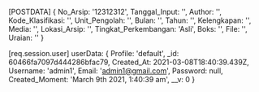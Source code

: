 [POSTDATA] {
  No_Arsip: '12312312',
  Tanggal_Input: '',
  Author: '',
  Kode_Klasifikasi: '',
  Unit_Pengolah: '',
  Bulan: '',
  Tahun: '',
  Kelengkapan: '',
  Media: '',
  Lokasi_Arsip: '',
  Tingkat_Perkembangan: 'Asli',
  Boks: '',
  File: '',
  Uraian: ''
}

[req.session.user]
userData: {
  Profile: 'default',
  _id: 60466fa7097d444286bfac79,
  Created_At: 2021-03-08T18:40:39.439Z,
  Username: 'admin1',
  Email: 'admin1@gmail.com',
  Password: null,
  Created_Moment: 'March 9th 2021, 1:40:39 am',
  __v: 0
}